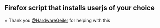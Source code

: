 <h2> Firefox script that installs userjs of your choice</h2>


⭐️ Thank you [@HardwareGeiler]([https://github.com/Thaiane](https://github.com/HardwareGeiler)) for helping with this  
